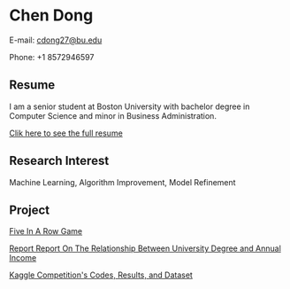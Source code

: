 # Chen Dong
E-mail: cdong27@bu.edu

Phone: +1 8572946597

## Resume
I am a senior student at Boston University with bachelor degree in Computer Science and minor in Business Administration. 

[Clik here to see the full resume](https://github.com/ChenDong0427/Resume)


## Research Interest
Machine Learning, Algorithm Improvement, Model Refinement 

## Project
[Five In A Row Game](https://github.com/ChenDong0427/Five-In-A-Row-Game)

[Report Report On The Relationship Between University Degree and Annual Income](https://github.com/ChenDong0427/University-Degree-and-Income-Report)

[Kaggle Competition's Codes, Results, and Dataset](https://github.com/ChenDong0427/Kaggle-Competition)

